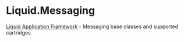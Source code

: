 # Liquid.Messaging
[Liquid Application Framework](https://github.com/Avanade/Liquid-Application-Framework) - Messaging base classes and supported cartridges
